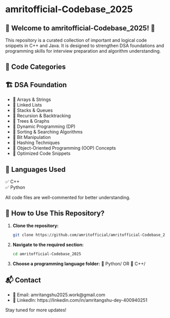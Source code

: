 # amritofficial-Codebase_2025
## 🚀 Welcome to amritofficial-Codebase_2025! 🚀

This repository is a curated collection of important and logical code snippets in C++ and Java. It is designed to strengthen DSA foundations and programming skills for interview preparation and algorithm understanding.

## 📂 Code Categories
## 🏗️ DSA Foundation
<ul>
  <li>📌 Arrays & Strings</li>
  <li>📌 Linked Lists</li>
  <li>📌 Stacks & Queues</li>
  <li>📌 Recursion & Backtracking</li>
  <li>📌 Trees & Graphs</li>
  <li>📌 Dynamic Programming (DP)</li>
  <li>📌 Sorting & Searching Algorithms</li>
  <li>📌 Bit Manipulation</li>
  <li>📌 Hashing Techniques</li>
  <li>📌 Object-Oriented Programming (OOP) Concepts</li>
  <li>📌 Optimized Code Snippets</li>
</ul>


## 🚀 Languages Used

✅ C++  
✅ Python 

All code files are well-commented for better understanding.

## 📜 How to Use This Repository?
1. **Clone the repository:**
   ```sh
   git clone https://github.com/amritofficial/amritofficial-Codebase_2025.git

2. **Navigate to the required section:**
   ```sh
   cd amritofficial-Codebase_2025

3. **Choose a programming language folder:**
   📂 Python/ OR 
   📂 C++/

## 📬 Contact
<ul>
   <li>📧 Email: amritangshu2025.work@gmail.com </li>
   <li>💼 LinkedIn: https://linkedin.com/in/amritangshu-dey-400940251 </li>
</ul>

Stay tuned for more updates!
   
